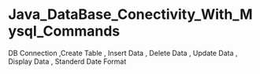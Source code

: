 # Java_DataBase_Conectivity_With_Mysql_Commands
   DB Connection ,Create Table , Insert Data , Delete Data , Update Data , Display Data  , Standerd Date Format
